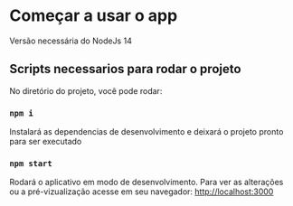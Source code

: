# Começar a usar o app

Versão necessária do NodeJs 14

## Scripts necessarios para rodar o projeto

No diretório do projeto, você pode rodar:
### `npm i`
Instalará as dependencias de desenvolvimento e deixará o projeto pronto para ser executado

### `npm start`
Rodará o aplicativo em modo de desenvolvimento.
Para ver as alterações ou a pré-vizualização acesse em seu navegador: [http://localhost:3000](http://localhost:3000) 

